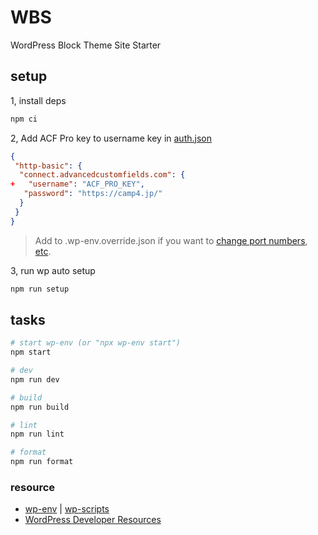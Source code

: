 # WBS

WordPress Block Theme Site Starter

## setup

1, install deps

```sh
npm ci
```

2, Add ACF Pro key to username key in [auth.json](https://www.advancedcustomfields.com/resources/installing-acf-pro-with-composer/)

```json
{
 "http-basic": {
  "connect.advancedcustomfields.com": {
+   "username": "ACF_PRO_KEY",
   "password": "https://camp4.jp/"
  }
 }
}
```

> Add to .wp-env.override.json if you want to [change port numbers](https://github.com/WordPress/gutenberg/tree/HEAD/packages/env#custom-port-numbers), [etc](https://github.com/WordPress/gutenberg/tree/HEAD/packages/env#examples).

3, run wp auto setup

```sh
npm run setup
```

## tasks

```sh
# start wp-env (or "npx wp-env start")
npm start

# dev
npm run dev

# build
npm run build

# lint
npm run lint

# format
npm run format
```

### resource

- [wp-env](https://github.com/WordPress/gutenberg/tree/HEAD/packages/env#readme) | [wp-scripts](https://developer.wordpress.org/block-editor/reference-guides/packages/packages-scripts/)
- [WordPress Developer Resources](https://developer.wordpress.org/)
